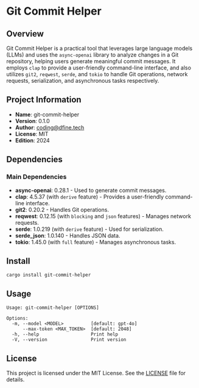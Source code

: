 # Git Commit Helper

## Overview
Git Commit Helper is a practical tool that leverages large language models (LLMs) and uses the `async-openai` library to analyze changes in a Git repository, helping users generate meaningful commit messages. It employs `clap` to provide a user-friendly command-line interface, and also utilizes `git2`, `reqwest`, `serde`, and `tokio` to handle Git operations, network requests, serialization, and asynchronous tasks respectively.

## Project Information
- **Name**: git-commit-helper
- **Version**: 0.1.0
- **Author**: coding@dfine.tech
- **License**: MIT
- **Edition**: 2024

## Dependencies
### Main Dependencies
- **async-openai**: 0.28.1 - Used to generate commit messages.
- **clap**: 4.5.37 (with `derive` feature) - Provides a user-friendly command-line interface.
- **git2**: 0.20.2 - Handles Git operations.
- **reqwest**: 0.12.15 (with `blocking` and `json` features) - Manages network requests.
- **serde**: 1.0.219 (with `derive` feature) - Used for serialization.
- **serde_json**: 1.0.140 - Handles JSON data.
- **tokio**: 1.45.0 (with `full` feature) - Manages asynchronous tasks.

## Install
```
cargo install git-commit-helper
```

## Usage
```
Usage: git-commit-helper [OPTIONS]

Options:
  -m, --model <MODEL>          [default: gpt-4o]
      --max-token <MAX_TOKEN>  [default: 2048]
  -h, --help                   Print help
  -V, --version                Print version
```

## License
This project is licensed under the MIT License. See the [LICENSE](LICENSE) file for details.
